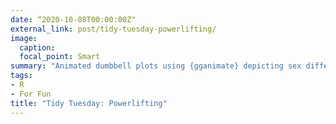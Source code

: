 ```yaml
---
date: “2020-10-08T00:00:00Z"
external_link: post/tidy-tuesday-powerlifting/
image:
  caption: 
  focal_point: Smart
summary: "Animated dumbbell plots using {gganimate} depicting sex differences in international powerlifting."
tags:
- R
- For Fun
title: "Tidy Tuesday: Powerlifting"
---
```

